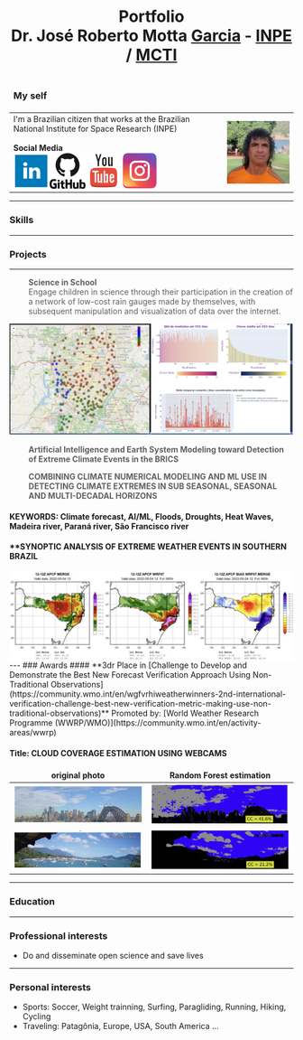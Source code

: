 <!-- BEGIN OF COMMENTS
https://www.markdownguide.org/
https://www.markdownguide.org/cheat-sheet
https://icons-for-free.com/
This is a landing page
END OF COMMENTS -->

<h1 align="center">Portfolio<br/>Dr. José Roberto Motta <strong><u>Garcia</u></strong> - <a href="https://www.gov.br/inpe/pt-br">INPE</a> / <a href="https://www.gov.br/mcti/pt-br">MCTI</a></h1>

<style>
table {
    border-collapse: collapse;
}
table, th, td {
   border: none;
}
blockquote {
    border-left: none;
    padding-left: 10px;
}
</style>

| <h3>My self</h3> | |
|:-|-|
| I'm a Brazilian citizen that works at the Brazilian National Institute for Space Research (INPE)<br/><br/>**Social Media**<br/><a href="https://www.linkedin.com/in/jrmgarcia/" target="_blank"><img src="assets/img/linkedin_64.png" /></a><a href="https://github.com/Garcia-INPE" target="_blank"><img src="assets/img/github_64.png" /></a><a href="https://www.youtube.com/@Garcia_AI_Dev" target="_blank"><img src="assets/img/youtube_64.png" /></a><a href="https://www.instagram.com/garcia_ai_dev" target="_blank"><img src="assets/img/instagram_64.png" /></a> | <img src="assets/img/JRMGarcia.jpeg" alt="JRMG_Headshot" width="200" align="right" /> |

---
### Skills 
---
### Projects
---
> **Science in School**<br/>
Engage children in science through their participation in the creation of a network of low-cost rain gauges made by themselves, with subsequent manipulation and visualization of data over the internet.
<img src="assets/img/ScienceInSchool.jpg" /> 

> **Artificial Intelligence and Earth System Modeling toward Detection of Extreme Climate Events in the BRICS**<br/>

> **COMBINING CLIMATE NUMERICAL MODELING AND ML USE IN DETECTING CLIMATE EXTREMES IN SUB SEASONAL, SEASONAL AND MULTI-DECADAL HORIZONS**<br/>

#### KEYWORDS: Climate forecast, AI/ML, Floods, Droughts, Heat Waves, Madeira river, Paraná river, São Francisco river
#### ****SYNOPTIC ANALYSIS OF EXTREME WEATHER EVENTS IN SOUTHERN BRAZIL**

<img src="assets/img/Aval_ProjGustEscobar.jpg" align="center"/>
---
### Awards
#### **3dr Place in [Challenge to Develop and Demonstrate the Best New Forecast Verification Approach Using Non-Traditional Observations](https://community.wmo.int/en/wgfvrhiweatherwinners-2nd-international-verification-challenge-best-new-verification-metric-making-use-non-traditional-observations)**  
Promoted by: [World Weather Research Programme (WWRP/WMO)](https://community.wmo.int/en/activity-areas/wwrp)

#### **Title**: CLOUD COVERAGE ESTIMATION USING WEBCAMS

| original photo | Random Forest estimation |
|:-:|:-:|
| <img src="assets/img/NonConv-Sidney-Photo.jpg" /> | <img src="assets/img/NonConv-Sidney-RF.jpg" /> |
| <img src="assets/img/NonConv-Ilhabela-Photo.jpg" /> | <img src="assets/img/NonConv-Ilhabela-RF.jpg" /> |
---
### Education
---
### Professional interests
* Do and disseminate open science and save lives
---
### Personal interests
* Sports: Soccer, Weight trainning, Surfing, Paragliding, Running, Hiking, Cycling
* Traveling: Patagônia, Europe, USA, South America ...
  
